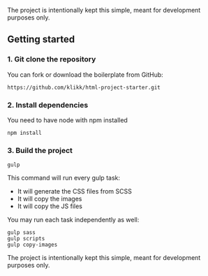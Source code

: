 The project is intentionally kept this simple, meant for development purposes only.

## Getting started ##

### 1. Git clone the repository ###

You can fork or download the boilerplate from GitHub:

```
https://github.com/klikk/html-project-starter.git
```

### 2. Install dependencies ###

You need to have node with npm installed

```
npm install
```

### 3. Build the project ###

```
gulp
```

This command will run every gulp task:

- It will generate the CSS files from SCSS
- It will copy the images
- It will copy the JS files

You may run each task independently as well:

```
gulp sass
gulp scripts
gulp copy-images
```

The project is intentionally kept this simple, meant for development purposes only.
